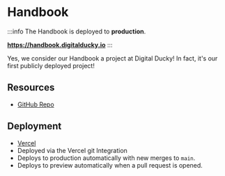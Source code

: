 # Handbook

:::info
The Handbook is deployed to **production**.

**https://handbook.digitalducky.io**
:::

Yes, we consider our Handbook a project at Digital Ducky!
In fact, it's our first publicly deployed project!

## Resources

- [GitHub Repo](https://github.com/digitalducky/handbook)

## Deployment

- [Vercel](https://vercel.com/digitalducky/handbook)
- Deployed via the Vercel git Integration
- Deploys to production automatically with new merges to `main`.
- Deploys to preview automatically when a pull request is opened.